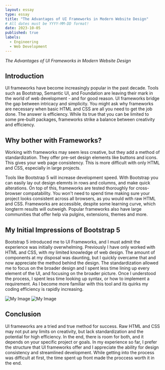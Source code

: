 ```yaml
---
layout: essay
type: essay
title: "The Advantages of UI Frameworks in Modern Website Design"
# All dates must be YYYY-MM-DD format!
date: 2023-10-05
published: true
labels:
  - Engineering
  - Web Development
---
```


*The Advantages of UI Frameworks in Modern Website Design*
## Introduction 
UI frameworks have become increasingly popular in the past decade. Tools such as Bootstrap, Semantic UI, and Foundation are leaving their mark in the world of web development - and for good reason. UI frameworks bridge the gap between intricacy and simplicity. You might ask why frameworks are necessary when basic HTML and CSS are all you need to get the job done. The answer is efficiency. While its true that you can be limited to some pre-built packages, frameworks strike a balance between creativity and efficiency. 

## Why bother with Frameworks?
Working with frameworks may seem less creative, but they add a method of standardization. They offer pre-set design elements like buttons and icons. This gives your web page consistency. This is more difficult with only HTML and CSS, especially in large projects. 

Tools like Bootstrap 5 will increase development speed. With Bootstrap you can easily lay out design elemnts in rows and columns, and make quick alterations. On top of this, frameworks are tested thoroughly for cross-browser compatability. You won't need to spend time making sure your project looks consistent across all browsers, as you would with raw HTML and CSS. Frameworks are accessible, despite some learning curve, which longterm results will outweigh. Popular frameworks also have large communities that offer help via pulgins, extensions, themes and more. 

## My Initial Impressions of Bootstrap 5
Bootstrap 5 introduced me to UI Frameworks, and I must admit the experience was initially overwhelming. Previously I have only worked with HTML and CSS, with my limited knowledge of web design. The amount of components at my disposal was daunting, but I quickly overcame that and now appreciate the method behind the design. The standardization allowed me to focus on the broader design and I spent less time lining up every element of the UI, and focusing on the broader picture. Once I understood the process, I spent less time looking up syntax, or how to implement a requirement. As I become more familiar with this tool and its quirks my coding efficiency is rapidly increasing. 

![My Image](https://adminlte.io/wp-content/uploads/2021/06/websites-made-with-bootstrap.jpg) 
![My Image](https://media.geeksforgeeks.org/wp-content/cdn-uploads/20201217204228/web.png)

## Conclusion
UI frameworks are a tried and true method for success. Raw HTML and CSS may not put any limits on creativity, but lack standardization and the potential for high efficiency. In the end, there is room for both, and it depends on your specific project or goals. In my experience so far, I prefer the structure that UI frameworks offer and I appreciate the ability for design consistency and streamlined development. While getting into the process was difficult at first, the time spent up front made the proccess worth it in the end. 
